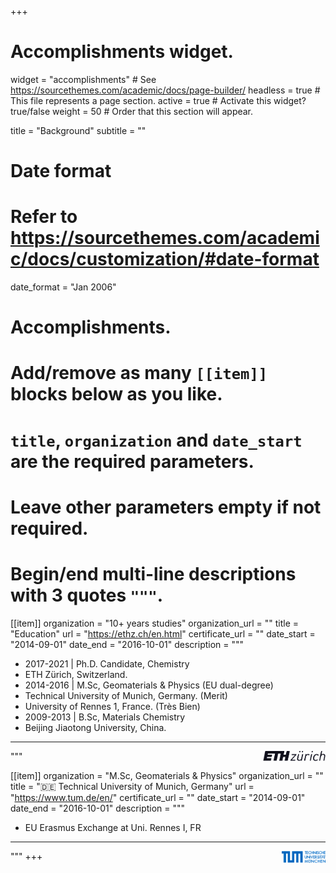 +++
# Accomplishments widget.
widget = "accomplishments"  # See https://sourcethemes.com/academic/docs/page-builder/
headless = true  # This file represents a page section.
active = true  # Activate this widget? true/false
weight = 50  # Order that this section will appear.

title = "Background"
subtitle = ""

# Date format
#   Refer to https://sourcethemes.com/academic/docs/customization/#date-format
date_format = "Jan 2006"

# Accomplishments.
#   Add/remove as many `[[item]]` blocks below as you like.
#   `title`, `organization` and `date_start` are the required parameters.
#   Leave other parameters empty if not required.
#   Begin/end multi-line descriptions with 3 quotes `"""`.

[[item]]
  organization = "10+ years studies"
  organization_url = ""
  title = "Education"
  url = "https://ethz.ch/en.html"
  certificate_url = ""
  date_start = "2014-09-01"
  date_end = "2016-10-01"
  description = """
  * 2017-2021 | Ph.D. Candidate, Chemistry
  * ETH Zürich, Switzerland.
  * 2014-2016 | M.Sc, Geomaterials & Physics (EU dual-degree)
  * Technical University of Munich, Germany. (Merit)
  * University of Rennes 1, France. (Très Bien)
  * 2009-2013 | B.Sc, Materials Chemistry
  * Beijing Jiaotong University, China.

  ---  
 <img src="https://github.com/XuHongCN/academia/raw/master/static/img/eth.png" style="float:right" width="100px">

"""

[[item]]
  organization = "M.Sc, Geomaterials & Physics"
  organization_url = ""
  title = ":de: Technical University of Munich, Germany"
  url = "https://www.tum.de/en/"
  certificate_url = ""
  date_start = "2014-09-01"
  date_end = "2016-10-01"
  description = """
  * EU Erasmus Exchange at Uni. Rennes I, FR
  ---
 <img src="https://github.com/XuHongCN/academia/raw/master/static/img/tum.png" style="float:right" width="70px">
  """
+++
